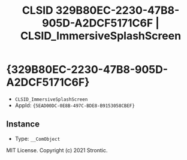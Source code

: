 ﻿---
title: "CLSID 329B80EC-2230-47B8-905D-A2DCF5171C6F | CLSID_ImmersiveSplashScreen"
excerpt: What is COM-Object CLSID 329B80EC-2230-47B8-905D-A2DCF5171C6F?
---

# {329B80EC-2230-47B8-905D-A2DCF5171C6F}

* `CLSID_ImmersiveSplashScreen`
* AppId: `{5EAD00DC-0E8B-497C-BDE8-B9153058CBEF}`

## Instance

* Type: `__ComObject`

MIT License. Copyright (c) 2021 Strontic.


